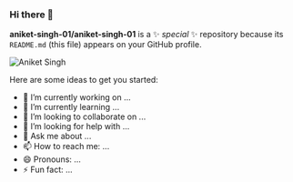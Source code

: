 ### Hi there 👋


**aniket-singh-01/aniket-singh-01** is a ✨ _special_ ✨ repository because its `README.md` (this file) appears on your GitHub profile.

<p align="left"><img src="https://komarev.com/ghpvc/?username=aniket-singh-01&label=Profile%20views&color=0e75b6&style=flat" alt="Aniket Singh"></p>
Here are some ideas to get you started:

- 🔭 I’m currently working on ...
- 🌱 I’m currently learning ...
- 👯 I’m looking to collaborate on ...
- 🤔 I’m looking for help with ...
- 💬 Ask me about ...
- 📫 How to reach me: ...
- 😄 Pronouns: ...
- ⚡ Fun fact: ...


